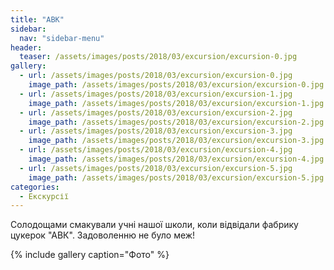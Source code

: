 ```yaml
---
title: "АВК"
sidebar:
  nav: "sidebar-menu"
header:
  teaser: /assets/images/posts/2018/03/excursion/excursion-0.jpg
gallery:
  - url: /assets/images/posts/2018/03/excursion/excursion-0.jpg
    image_path: /assets/images/posts/2018/03/excursion/excursion-0.jpg
  - url: /assets/images/posts/2018/03/excursion/excursion-1.jpg
    image_path: /assets/images/posts/2018/03/excursion/excursion-1.jpg
  - url: /assets/images/posts/2018/03/excursion/excursion-2.jpg
    image_path: /assets/images/posts/2018/03/excursion/excursion-2.jpg
  - url: /assets/images/posts/2018/03/excursion/excursion-3.jpg
    image_path: /assets/images/posts/2018/03/excursion/excursion-3.jpg
  - url: /assets/images/posts/2018/03/excursion/excursion-4.jpg
    image_path: /assets/images/posts/2018/03/excursion/excursion-4.jpg
  - url: /assets/images/posts/2018/03/excursion/excursion-5.jpg
    image_path: /assets/images/posts/2018/03/excursion/excursion-5.jpg
categories:
  - Екскурсії
---
```


Солодощами смакували учні нашої школи, коли відвідали фабрику цукерок "АВК". Задоволенню не було меж!

{% include gallery caption="Фото" %}

